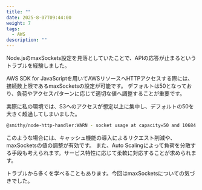 ```yaml
---
title: ""
date: 2025-8-07T09:44:00
weight: 7
tags:
  - AWS
description: ""
---
```


Node.jsのmaxSockets設定を見落としていたことで、APIの応答が止まるというトラブルを経験しました。

AWS SDK for JavaScriptを用いてAWSリソースへHTTPアクセスする際には、接続数上限であるmaxSocketsの設定が可能です。
デフォルトは50となっており、負荷やアクセスパターンに応じて適切な値へ調整することが重要です。

実際に私の環境では、S3へのアクセスが想定以上に集中し、デフォルトの50を大きく超過してしまいました。

```bash
@smithy/node-http-handler:WARN - socket usage at capacity=50 and 10684 additional requests are enqueued.
```

このような場合には、キャッシュ機能の導入によるリクエスト削減や、maxSocketsの値の調整が有効です。
また、Auto Scalingによって負荷を分散する手段も考えられます。サービス特性に応じて柔軟に対応することが求められます。

トラブルから多くを学べることもあります。今回はmaxSocketsについての気づきでした。
